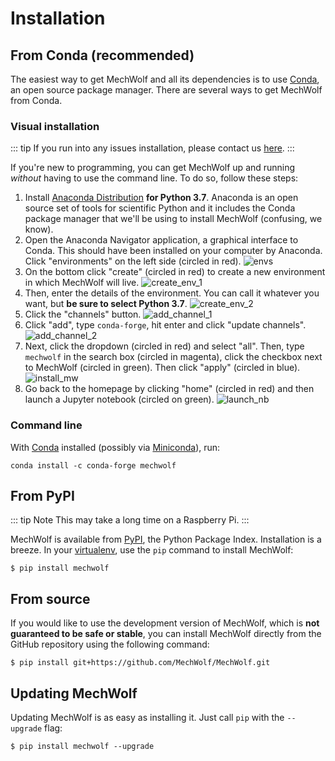 # Installation

## From Conda (recommended)

The easiest way to get MechWolf and all its dependencies is to use [Conda](https://conda.io/en/latest/), an open source package manager.
There are several ways to get MechWolf from Conda.

### Visual installation

::: tip
If you run into any issues installation, please contact us [here](https://github.com/MechWolf/MechWolf/issues/new?assignees=Benjamin-Lee&template=installation_help.md&title=).
:::

If you're new to programming, you can get MechWolf up and running _without_ having to use the command line.
To do so, follow these steps:

1. Install [Anaconda Distribution](https://www.anaconda.com/distribution/) **for Python 3.7**.
   Anaconda is an open source set of tools for scientific Python and it includes the Conda package manager that we'll be using to install MechWolf (confusing, we know).
2. Open the Anaconda Navigator application, a graphical interface to Conda. This should have been installed on your computer by Anaconda.
   Click "environments" on the left side (circled in red).
   ![envs](/anaconda_envs.png)
3. On the bottom click "create" (circled in red) to create a new environment in which MechWolf will live.
   ![create_env_1](/anaconda_create_env_1.png)
4. Then, enter the details of the environment. You can call it whatever you want, but **be sure to select Python 3.7**.
   ![create_env_2](/anaconda_create_env_2.png)
5. Click the "channels" button.
   ![add_channel_1](/anaconda_add_channel_1.png)
6. Click "add", type `conda-forge`, hit enter and click "update channels".
   ![add_channel_2](/anaconda_add_channel_2.png)
7. Next, click the dropdown (circled in red) and select "all". Then, type `mechwolf` in the search box (circled in magenta), click the checkbox next to MechWolf (circled in green).
   Then click "apply" (circled in blue).
   ![install_mw](/anaconda_install_mw.png)
8. Go back to the homepage by clicking "home" (circled in red) and then launch a Jupyter notebook (circled on green).
   ![launch_nb](/anaconda_launch_nb.png)

### Command line

With [Conda](https://conda.io/en/latest/) installed (possibly via [Miniconda](https://docs.conda.io/en/latest/miniconda.html)), run:

```
conda install -c conda-forge mechwolf
```

## From PyPI

::: tip Note
This may take a long time on a Raspberry Pi.
:::

MechWolf is available from [PyPI](https://pypi.org), the Python Package Index.
Installation is a breeze.
In your [virtualenv](/guide/gentle_intro#create-a-virtualenv-optional), use the `pip` command to install MechWolf:

```
$ pip install mechwolf
```

## From source

If you would like to use the development version of MechWolf, which is **not guaranteed to be safe or stable**, you can install MechWolf directly from the GitHub repository using the following command:

```
$ pip install git+https://github.com/MechWolf/MechWolf.git
```

## Updating MechWolf

Updating MechWolf is as easy as installing it. Just call `pip` with the `--upgrade` flag:

```
$ pip install mechwolf --upgrade
```
